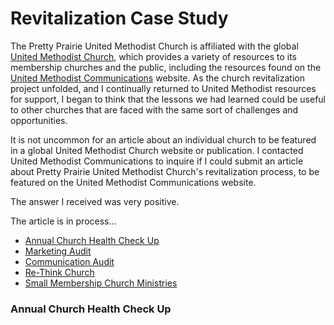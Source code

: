 # Revitalization Case Study

The Pretty Prairie United Methodist Church is affiliated with the global [United Methodist Church](http://www.umc.org), which provides a variety of resources to its membership churches and the public, including the resources found on the [United Methodist Communications](http://www.umcom.org) website. As the church revitalization project unfolded, and I continually returned to United Methodist resources for support, I began to think that the lessons we had learned could be useful to other churches that are faced with the same sort of challenges and opportunities. 

It is not uncommon for an article about an individual church to be featured in a global United Methodist Church website or publication. I contacted United Methodist Communications to inquire if I could submit an article about Pretty Prairie United Methodist Church's revitalization process, to be featured on the United Methodist Communications website. 

The answer I received was very positive. 

The article is in process...

* [Annual Church Health Check Up](http://www.umcom.org/learn/take-an-annual-church-health-checkup)
* [Marketing Audit](http://www.umcom.org/learn/market-your-church-getting-started)
* [Communication Audit](http://www.umcom.org/services-products/audit-resources)
* [Re-Think Church](http://www.umcom.org/rethink-church)
* [Small Membership Church Ministries](http://www.greatplainsumc.org/smallmembershipchurchresources)

### Annual Church Health Check Up







